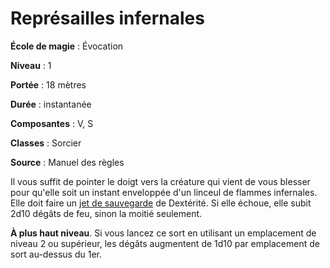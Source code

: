 # Représailles infernales

**École de magie** : Évocation

**Niveau** : 1

**Portée** : 18 mètres

**Durée** : instantanée

**Composantes** : V, S

**Classes** : Sorcier

**Source** : Manuel des règles

Il vous suffit de pointer le doigt vers la créature qui vient de vous blesser pour qu'elle soit un instant enveloppée d'un linceul de flammes infernales. Elle doit faire un [jet de sauvegarde](/utiliser-les-caracteristiques/#jets-de-sauvegarde) de Dextérité. Si elle échoue, elle subit 2d10 dégâts de feu, sinon la moitié seulement.

**À plus haut niveau**. Si vous lancez ce sort en utilisant un emplacement de niveau 2 ou supérieur, les dégâts augmentent de 1d10 par emplacement de sort au-dessus du 1er.
